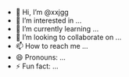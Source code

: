 - 👋 Hi, I’m @xxjgg
- 👀 I’m interested in ...
- 🌱 I’m currently learning ...
- 💞️ I’m looking to collaborate on ...
- 📫 How to reach me ...
- 😄 Pronouns: ...
- ⚡ Fun fact: ...

<!---
xxjgg/xxjgg is a ✨ special ✨ repository because its `README.md` (this file) appears on your GitHub profile.
You can click the Preview link to take a look at your changes.
--->
